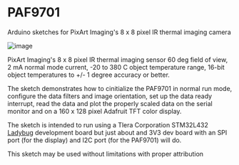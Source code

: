 # PAF9701
Arduino sketches for PixArt Imaging's 8 x 8 pixel IR thermal imaging camera

![image](https://user-images.githubusercontent.com/6698410/131921078-3c8f8538-b9d3-4090-8422-59423026ff9d.jpg)

PixArt Imaging's 8 x 8 pixel IR thermal imaging sensor 60 deg field of view, 2 mA normal mode current, -20 to 380 C object temperature range, 16-bit object temperatures to +/- 1 degree accuracy or better.

The sketch demonstrates how to cinitialize the PAF9701 in normal run mode, configure the data filters and image orientation, set up the data ready interrupt, read the data and plot the properly scaled data on the serial monitor and on a 160 x 128 pixel Adafruit  TFT color display.

The sketch is intended to run using a Tlera Corporation STM32L432 [Ladybug](https://www.tindie.com/products/tleracorp/ladybug-stm32l432-development-board/) development board but just about and 3V3 dev board with an SPI port (for the display) and I2C port (for the PAF9701) will do.

This sketch may be used without limitations with proper attribution
